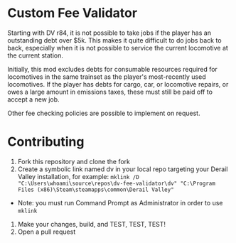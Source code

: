 # Custom Fee Validator

Starting with DV r84, it is not possible to take jobs if the player has an outstanding debt over $5k. This makes it quite difficult to do jobs back to back, especially when it is not possible to service the current locomotive at the current station.

Initially, this mod excludes debts for consumable resources required for locomotives in the same trainset as the player's most-recently used locomotives. If the player has debts for cargo, car, or locomotive repairs, or owes a large amount in emissions taxes, these must still be paid off to accept a new job.

Other fee checking policies are possible to implement on request.

# Contributing

1. Fork this repository and clone the fork
1. Create a symbolic link named dv in your local repo targeting your Derail Valley installation, for example: `mklink /D "C:\Users\whoami\source\repos\dv-fee-validator\dv" "C:\Program Files (x86)\Steam\steamapps\common\Derail Valley"`
  - Note: you must run Command Prompt as Administrator in order to use `mklink`
1. Make your changes, build, and TEST, TEST, TEST!
1. Open a pull request
